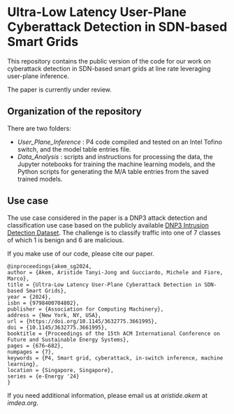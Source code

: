# Ultra-Low Latency User-Plane Cyberattack Detection in SDN-based Smart Grids

 This repository contains the public version of the code for our work on cyberattack detection in SDN-based smart grids at line rate leveraging user-plane inference.

The paper is currently under review.

## Organization of the repository  
There are two folders:  
- _User_Plane_Inference_ : P4 code compiled and tested on an Intel Tofino switch, and the model table entries file.
- _Data_Analysis_ : scripts and instructions for processing the data, the Jupyter notebooks for training the machine learning models, and the Python scripts for generating the M/A table entries from the saved trained models.

## Use case
The use case considered in the paper is a DNP3 attack detection and classification use case based on the publicly available <a href="https://ieee-dataport.org/documents/dnp3-intrusion-detection-dataset">DNP3 Intrusion Detection Dataset</a>. The challenge is to classify traffic into one of 7 classes of which 1 is benign and 6 are malicious.

If you make use of our code, please cite our paper.

```
@inproceedings{akem_sg2024,
author = {Akem, Aristide Tanyi-Jong and Gucciardo, Michele and Fiore, Marco},
title = {Ultra-Low Latency User-Plane Cyberattack Detection in SDN-based Smart Grids},
year = {2024},
isbn = {9798400704802},
publisher = {Association for Computing Machinery},
address = {New York, NY, USA},
url = {https://doi.org/10.1145/3632775.3661995},
doi = {10.1145/3632775.3661995},
booktitle = {Proceedings of the 15th ACM International Conference on Future and Sustainable Energy Systems},
pages = {676–682},
numpages = {7},
keywords = {P4, Smart grid, cyberattack, in-switch inference, machine learning},
location = {Singapore, Singapore},
series = {e-Energy '24}
}
```

If you need additional information, please email us at _aristide.akem_ at _imdea.org_.
